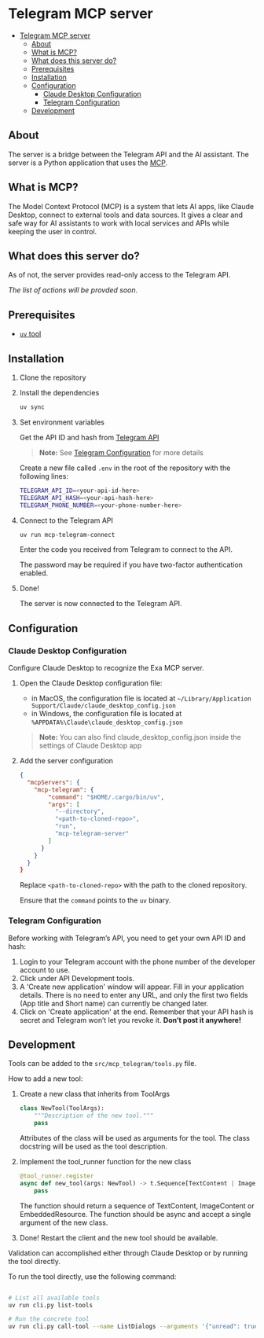 # Telegram MCP server

- [Telegram MCP server](#telegram-mcp-server)
  - [About](#about)
  - [What is MCP?](#what-is-mcp)
  - [What does this server do?](#what-does-this-server-do)
  - [Prerequisites](#prerequisites)
  - [Installation](#installation)
  - [Configuration](#configuration)
    - [Claude Desktop Configuration](#claude-desktop-configuration)
    - [Telegram Configuration](#telegram-configuration)
  - [Development](#development)

## About

The server is a bridge between the Telegram API and the AI assistant. The server is a Python application that uses the [MCP](https://modelcontextprotocol.io).

## What is MCP?

The Model Context Protocol (MCP) is a system that lets AI apps, like Claude Desktop, connect to external tools and data sources. It gives a clear and safe way for AI assistants to work with local services and APIs while keeping the user in control.

## What does this server do?

As of not, the server provides read-only access to the Telegram API.

*The list of actions will be provded soon.*

## Prerequisites

- [`uv` tool](https://docs.astral.sh/uv/getting-started/installation/)

## Installation

1. Clone the repository
2. Install the dependencies

   ```bash
   uv sync
   ```

3. Set environment variables

   Get the API ID and hash from [Telegram API](https://my.telegram.org/auth)

   > __Note:__
   > See [Telegram Configuration](#telegram-configuration) for more details

   Create a new file called `.env` in the root of the repository with the following lines:

     ```bash
     TELEGRAM_API_ID=<your-api-id-here>
     TELEGRAM_API_HASH=<your-api-hash-here>
     TELEGRAM_PHONE_NUMBER=<your-phone-number-here>
     ```

4. Connect to the Telegram API

   ```bash
   uv run mcp-telegram-connect
   ```

   Enter the code you received from Telegram to connect to the API.

   The password may be required if you have two-factor authentication enabled.

5. Done!

   The server is now connected to the Telegram API.

## Configuration

### Claude Desktop Configuration

Configure Claude Desktop to recognize the Exa MCP server.

1. Open the Claude Desktop configuration file:
   - in MacOS, the configuration file is located at `~/Library/Application Support/Claude/claude_desktop_config.json`
   - in Windows, the configuration file is located at `%APPDATA%\Claude\claude_desktop_config.json`

   > __Note:__
   > You can also find claude_desktop_config.json inside the settings of Claude Desktop app

2. Add the server configuration

    ```json
    {
      "mcpServers": {
        "mcp-telegram": {
            "command": "$HOME/.cargo/bin/uv",
            "args": [
              "--directory",
              "<path-to-cloned-repo>",
              "run",
              "mcp-telegram-server"
            ]
          }
        }
      }
    }
    ```

    Replace `<path-to-cloned-repo>` with the path to the cloned repository.

    Ensure that the `command` points to the `uv` binary.

### Telegram Configuration

Before working with Telegram’s API, you need to get your own API ID and hash:

1. Login to your Telegram account with the phone number of the developer account to use.
1. Click under API Development tools.
1. A 'Create new application' window will appear. Fill in your application details. There is no need to enter any URL, and only the first two fields (App title and Short name) can currently be changed later.
1. Click on 'Create application' at the end. Remember that your API hash is secret and Telegram won’t let you revoke it. __Don’t post it anywhere!__

## Development

Tools can be added to the `src/mcp_telegram/tools.py` file.

How to add a new tool:

1. Create a new class that inherits from ToolArgs

   ```python
   class NewTool(ToolArgs):
       """Description of the new tool."""
       pass
   ```

   Attributes of the class will be used as arguments for the tool.
   The class docstring will be used as the tool description.

1. Implement the tool_runner function for the new class

   ```python
   @tool_runner.register
   async def new_tool(args: NewTool) -> t.Sequence[TextContent | ImageContent | EmbeddedResource]:
       pass
   ```

   The function should return a sequence of TextContent, ImageContent or EmbeddedResource.
   The function should be async and accept a single argument of the new class.

1. Done! Restart the client and the new tool should be available.

Validation can accomplished either through Claude Desktop or by running the tool directly.

To run the tool directly, use the following command:

```bash

# List all available tools
uv run cli.py list-tools

# Run the concrete tool
uv run cli.py call-tool --name ListDialogs --arguments '{"unread": true}'
```

